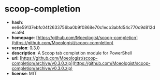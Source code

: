 # scoop-completion

- **hash**: ee6e59137ebfc04f2633756ba0b9f0868e70c1ecb3abfd54c770c9d812deca94
- **homepage**: [https://github.com/Moeologist/scoop-completion](https://github.com/Moeologist/scoop-completion)
- **version**: 0.3.0
- **description**: A Scoop tab completion module for PowerShell
- **url**: [https://github.com/Moeologist/scoop-completion/archive/v0.3.0.zip](https://github.com/Moeologist/scoop-completion/archive/v0.3.0.zip)
- **license**: MIT

